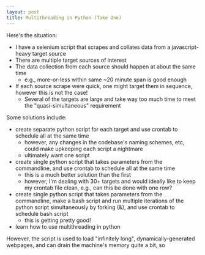 ```yaml
---
layout: post
title: Multithreading in Python (Take One)
---
```


Here's the situation:
* I have a selenium script that scrapes and collates data from a javascript-heavy target source
* There are multiple target sources of interest
* The data collection from each source should happen at about the same time 
  - e.g., more-or-less within same ~20 minute span is good enough
* If each source scrape were quick, one might target them in sequence, however this is not the case!
  - Several of the targets are large and take way too much time to meet the "quasi-simultaneous" requirement
  
Some solutions include:
* create separate python script for each target and use crontab to schedule all at the same time
  - however, any changes in the codebase's naming schemes, etc, could make upkeeping each script a nightmare
  - ultimately want one script
* create single python script that takes parameters from the commandline, and use crontab to schedule all at the same time
  - this is a much better solution than the first
  - however, I'm dealing with 30+ targets and would ideally like to keep my crontab file clean, e.g., can this be done with one row?
* create single python script that takes parameters from the commandline, make a bash script and run multiple iterations of the python script simultaneously by forking (&), and use crontab to schedule bash script
  - this is getting pretty good!
* learn how to use multithreading in python





However, the script is used to load "infinitely long", dynamically-generated webpages, and can drain the machine's memory quite a bit, so 
